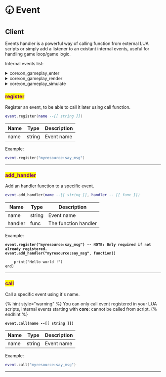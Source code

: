 # 🕢 Event

## Client

Events handler is a powerful way of calling function from external LUA scripts or simply add a listener to an existant internal events, useful for handling game loop/game logic.

Internal events list:

<details>

<summary>core:on_gameplay_enter</summary>

Called right after you enter the game.

Example:

```lua
event.add_handler("core:on_gameplay_enter", function()

    print("You just spawned into the game !")
end)
```

</details>

<details>

<summary>core:on_gameplay_render</summary>

Called every frame (Mostly used to handle UI)

Example:

```lua
event.add_handler("core:on_gameplay_render", function()

    print("Called every frame !")
end)
```

</details>

<details>

<summary>core:on_gameplay_simulate</summary>

Called every frame (Mostly used to handle physics, entities spawning, ...)

Example:

```lua
event.add_handler("core:on_gameplay_simulate", function()

    -- WARNING: You cannot draw ui functions here !
    print("Called every frame !")
end)
```

</details>

### <mark style="color:purple;">register</mark>

Register an event, to be able to call it later using call function.

```lua
event.register(name --[[ string ]])
```

| Name | Type   | Description |
| ---- | ------ | ----------- |
| name | string | Event name  |

Example:

```lua
event.register("myresource:say_msg")
```

***

### <mark style="color:purple;">add\_handler</mark>

Add an handler function to a specific event.

```lua
event.add_handler(name --[[ string ]], handler -- [[ func ]])
```

| Name    | Type   | Description          |
| ------- | ------ | -------------------- |
| name    | string | Event name           |
| handler | func   | The function handler |

Example:

<pre class="language-lua"><code class="lang-lua"><strong>event.register("myresource:say_msg") -- NOTE: Only required if not already registered.
</strong><strong>event.add_handler("myresource:say_msg", function()
</strong>
    print("Hello world !")
end)
</code></pre>

***

### <mark style="color:purple;">call</mark>

Call a specific event using it's name.

{% hint style="warning" %}
You can only call event registered in your LUA scripts, internal events starting with **core:** cannot be called from script.
{% endhint %}

<pre class="language-lua"><code class="lang-lua"><strong>event.call(name --[[ string ]])
</strong></code></pre>

| Name | Type   | Description |
| ---- | ------ | ----------- |
| name | string | Event name  |

Example:

```lua
event.call("myresource:say_msg")
```

***
